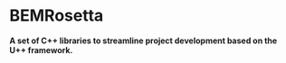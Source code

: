 <!--
  Title: Anboto
  Description: A set of C++ libraries to streamline project development based on the U++ framework
  Authors: Iñaki Zabala.
  -->

# BEMRosetta
**A set of C++ libraries to streamline project development based on the U++ framework.**
